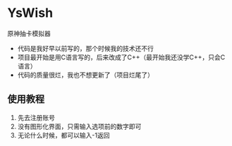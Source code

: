 # YsWish
原神抽卡模拟器
-  代码是我好早以前写的，那个时候我的技术还不行
-  项目最开始是用C语言写的，后来改成了C++（最开始我还没学C++，只会C语言）
-  代码的质量很烂，我也不想更新了（项目烂尾了）
## 使用教程
1. 先去注册账号
2. 没有图形化界面，只需输入选项前的数字即可
3. 无论什么时候，都可以输入-1返回
